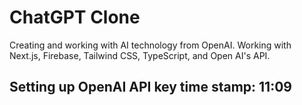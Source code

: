 # ChatGPT Clone

Creating and working with AI technology from OpenAI. Working with Next.js, 
Firebase, Tailwind CSS, TypeScript, and Open AI's API.

## Setting up OpenAI API key time stamp: 11:09
